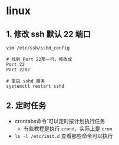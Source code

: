 # linux

## 1. 修改 ssh 默认 22 端口

```shell
vim /etc/ssh/sshd_config

# 找到 Port 22那一行，修改成
Port 22
Port 2202

# 重启 sshd 服务
systemctl restart sshd
```

## 2. 定时任务



- crontabs命令`可以定时按计划执行任务
  - 有些教程是执行 `crond`，实际上是 `cron`
- `ls -l /etc/init.d` 查看那些命令可以执行
